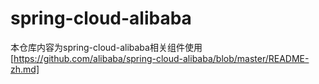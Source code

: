 # spring-cloud-alibaba
本仓库内容为spring-cloud-alibaba相关组件使用[https://github.com/alibaba/spring-cloud-alibaba/blob/master/README-zh.md]
